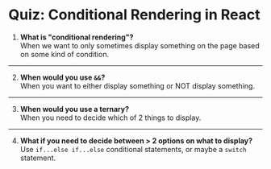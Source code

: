# Quiz: Conditional Rendering in React

1. **What is "conditional rendering"?**  
   When we want to only sometimes display something on the page based on some kind of condition.

---

2. **When would you use `&&`?**  
   When you want to either display something or NOT display something.

---

3. **When would you use a ternary?**  
   When you need to decide which of 2 things to display.

---

4. **What if you need to decide between > 2 options on what to display?**  
   Use `if...else if...else` conditional statements, or maybe a `switch` statement.
